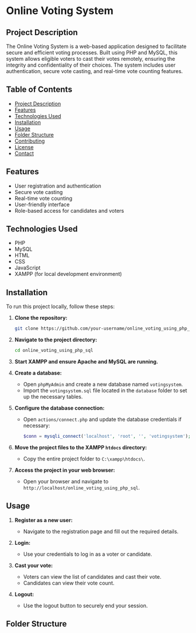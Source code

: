 # Online Voting System

## Project Description

The Online Voting System is a web-based application designed to facilitate secure and efficient voting processes. Built using PHP and MySQL, this system allows eligible voters to cast their votes remotely, ensuring the integrity and confidentiality of their choices. The system includes user authentication, secure vote casting, and real-time vote counting features.

## Table of Contents

- [Project Description](#project-description)
- [Features](#features)
- [Technologies Used](#technologies-used)
- [Installation](#installation)
- [Usage](#usage)
- [Folder Structure](#folder-structure)
- [Contributing](#contributing)
- [License](#license)
- [Contact](#contact)

## Features

- User registration and authentication
- Secure vote casting
- Real-time vote counting
- User-friendly interface
- Role-based access for candidates and voters

## Technologies Used

- PHP
- MySQL
- HTML
- CSS
- JavaScript
- XAMPP (for local development environment)

## Installation

To run this project locally, follow these steps:

1. **Clone the repository:**
    ```bash
    git clone https://github.com/your-username/online_voting_using_php_sql.git
    ```

2. **Navigate to the project directory:**
    ```bash
    cd online_voting_using_php_sql
    ```

3. **Start XAMPP and ensure Apache and MySQL are running.**

4. **Create a database:**
    - Open `phpMyAdmin` and create a new database named `votingsystem`.
    - Import the `votingsystem.sql` file located in the `database` folder to set up the necessary tables.

5. **Configure the database connection:**
    - Open `actions/connect.php` and update the database credentials if necessary:
      ```php
      $conn = mysqli_connect('localhost', 'root', '', 'votingsystem');
      ```

6. **Move the project files to the XAMPP `htdocs` directory:**
    - Copy the entire project folder to `C:\xampp\htdocs\`.

7. **Access the project in your web browser:**
    - Open your browser and navigate to `http://localhost/online_voting_using_php_sql`.

## Usage

1. **Register as a new user:**
    - Navigate to the registration page and fill out the required details.
  
2. **Login:**
    - Use your credentials to log in as a voter or candidate.

3. **Cast your vote:**
    - Voters can view the list of candidates and cast their vote.
    - Candidates can view their vote count.

4. **Logout:**
    - Use the logout button to securely end your session.

## Folder Structure

